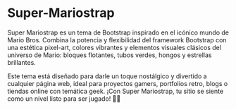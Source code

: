 # Super-Mariostrap
Super Mariostrap es un tema de Bootstrap inspirado en el icónico mundo de Mario Bros. Combina la potencia y flexibilidad del framework Bootstrap con una estética pixel-art, colores vibrantes y elementos visuales clásicos del universo de Mario: bloques flotantes, tubos verdes, hongos y estrellas brillantes.

Este tema está diseñado para darle un toque nostálgico y divertido a cualquier página web, ideal para proyectos gamers, portfolios retro, blogs o tiendas online con temática geek. ¡Con Super Mariostrap, tu sitio se siente como un nivel listo para ser jugado! 🍄✨
